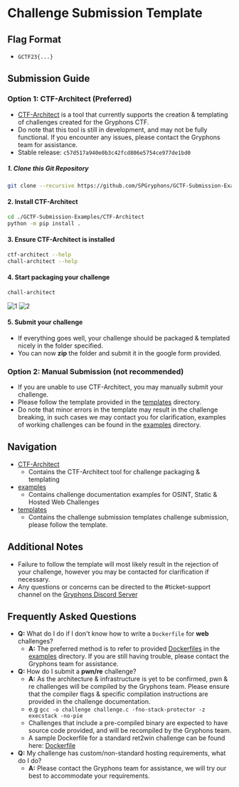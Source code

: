 Challenge Submission Template 
===

## Flag Format
- `GCTF23{...}`

## Submission Guide

### Option 1: CTF-Architect (Preferred)
- [CTF-Architect](https://github.com/Jus-Codin/CTF-Architect/) is a tool that currently supports the creation & templating of challenges created for the Gryphons CTF. 
- Do note that this tool is still in development, and may not be fully functional. If you encounter any issues, please contact the Gryphons team for assistance.
- Stable release: `c57d517a940e0b3c42fcd806e5754ce977de1bd0`

##### 1. Clone this Git Repository
```bash
git clone --recursive https://github.com/SPGryphons/GCTF-Submission-Examples
```
#### 2. Install CTF-Architect
```bash
cd ./GCTF-Submission-Examples/CTF-Architect
python -m pip install .
```
#### 3. Ensure CTF-Architect is installed
```bash
ctf-architect --help
chall-architect --help
```

#### 4. Start packaging your challenge
```bash
chall-architect
```

![1](https://i.imgur.com/WYZeZV3.png)
![2](https://i.imgur.com/OCjMhEf.png)

#### 5. Submit your challenge
- If everything goes well, your challenge should be packaged & templated nicely in the folder specified.
- You can now **zip** the folder and submit it in the google form provided.

### Option 2: Manual Submission (not recommended)
- If you are unable to use CTF-Architect, you may manually submit your challenge.
- Please follow the template provided in the [templates](./template) directory.
- Do note that minor errors in the template may result in the challenge breaking, in such cases we may contact you for clarification, examples of working challenges can be found in the [examples](./examples) directory.

## Navigation
- [CTF-Architect](./CTF-Architect)
    - Contains the CTF-Architect tool for challenge packaging & templating
- [examples](./examples)
    - Contains challenge documentation examples for OSINT, Static & Hosted Web Challenges
- [templates](./templates)
    - Contains the challenge submission templates challenge submission, please follow the template.

## Additional Notes
- Failure to follow the template will most likely result in the rejection of your challenge, however you may be contacted for clarification if necessary.
- Any questions or concerns can be directed to the #ticket-support channel on the [Gryphons Discord Server](https://discord.gg/2nZTCdBGgY)

## Frequently Asked Questions
- **Q:** What do I do if I don't know how to write a `Dockerfile` for **web** challenges?
    - **A:** The preferred method is to refer to provided [Dockerfiles](./examples/web/Hello,%20Cookie%20Monster/service/hello-cookies/Dockerfile) in the [examples](./examples) directory. If you are still having trouble, please contact the Gryphons team for assistance.
- **Q:** How do I submit a **pwn/re** challenge?
    - **A:** As the architecture & infrastructure is yet to be confirmed, pwn & re challenges will be compiled by the Gryphons team. Please ensure that the compiler flags & specific compilation instructions are provided in the challenge documentation.
    - e.g `gcc -o challenge challenge.c -fno-stack-protector -z execstack -no-pie`
    - Challenges that include a pre-compiled binary are expected to have source code provided, and will be recompiled by the Gryphons team.
    - A sample Dockerfile for a standard ret2win challenge can be found here: [Dockerfile](./examples/pwn/Alien%20Portal/service/alien_portal/Dockerfile)
- **Q:** My challenge has custom/non-standard hosting requirements, what do I do?
    - **A:** Please contact the Gryphons team for assistance, we will try our best to accommodate your requirements.
